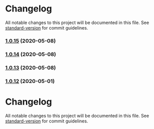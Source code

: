 # Changelog

All notable changes to this project will be documented in this file. See [standard-version](https://github.com/conventional-changelog/standard-version) for commit guidelines.

### [1.0.15](https://github.com/spikedata/api/compare/v1.0.14...v1.0.15) (2020-05-08)



### [1.0.14](https://github.com/spikedata/api/compare/v1.0.13...v1.0.14) (2020-05-08)



### [1.0.13](https://github.com/spikedata/api/compare/v1.0.12...v1.0.13) (2020-05-08)



### [1.0.12](https://github.com/spikedata/api/compare/v1.0.11...v1.0.12) (2020-05-01)



# Changelog

All notable changes to this project will be documented in this file. See [standard-version](https://github.com/conventional-changelog/standard-version) for commit guidelines.

